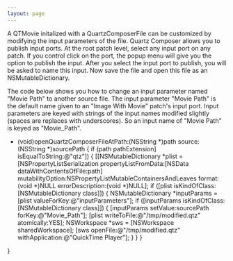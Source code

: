 ```yaml
---
layout: page
---
```




A QTMovie initalized with a QuartzComposerFile can be customized by modifying the input parameters of the file. Quartz Composer allows you to publish input ports. At the root patch level, select any input port on any patch. If you control click on the port, the popup menu will give you the option to publish the input. After you select the input port to publish, you will be asked to name this input. Now save the file and open this file as an NSMutableDictionary. 

The code below shows you how to change an input parameter named "Movie Path" to another source file. The input parameter "Movie Path" is the default name given to an "Image With Movie" patch's input port. Input parameters are keyed with strings of the input names modified slightly (spaces are replaces with underscores). So an input name of "Movie Path" is keyed as "Movie_Path". 

    
- (void)openQuartzComposerFileAtPath:(NSString *)path source:(NSString *)sourcePath {
    if (path pathExtension] isEqualToString:@"qtz"]) {
		[[NSMutableDictionary *plist = 
			[NSPropertyListSerialization propertyListFromData:[NSData dataWithContentsOfFile:path]
											 mutabilityOption:NSPropertyListMutableContainersAndLeaves
													   format:(void *)NULL 
											 errorDescription:(void *)NULL];
		if ([plist isKindOfClass:[NSMutableDictionary class]]) {
			NSMutableDictionary *inputParams = [plist valueForKey:@"inputParameters"];
			if ([inputParams isKindOfClass:[NSMutableDictionary class]]) {
				[inputParams setValue:sourcePath forKey:@"Movie_Path"];
				[plist writeToFile:@"/tmp/modified.qtz" atomically:YES];
				NSWorkspace *sws = [NSWorkspace sharedWorkspace];
				[sws openFile:@"/tmp/modified.qtz" withApplication:@"QuickTime Player"];
			}
		}
    }

}
